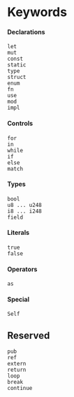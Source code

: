 # Keywords

#### Declarations
```rust,no_run,noplaypen
let
mut
const
static
type
struct
enum
fn
use
mod
impl
```

#### Controls
```rust,no_run,noplaypen
for
in
while
if
else
match
```

#### Types
```rust,no_run,noplaypen
bool
u8 ... u248
i8 ... i248
field
```

#### Literals
```rust,no_run,noplaypen
true
false
```

#### Operators
```rust,no_run,noplaypen
as
```

#### Special
```rust,no_run,noplaypen
Self
```

## Reserved
```rust,no_run,noplaypen
pub
ref
extern
return
loop
break
continue
```
